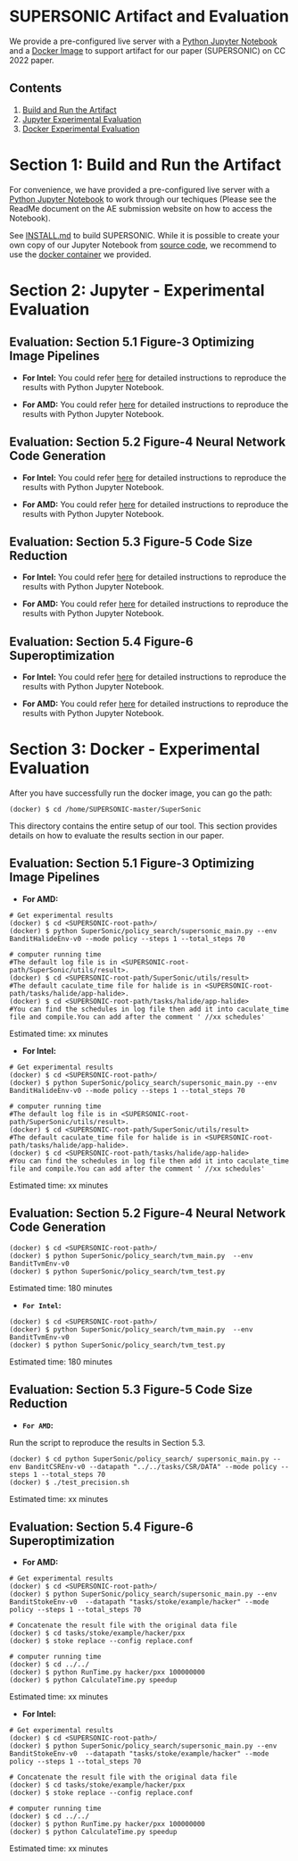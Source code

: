 # SUPERSONIC Artifact and Evaluation

We provide a pre-configured live server with a [Python Jupyter Notebook]() and a [Docker Image](https://github.com/NWU-NISL-Optimization/SuperSonic/blob/AE/INSTALL.md#dockerfix) to support artifact for our paper (SUPERSONIC) on CC 2022 paper.

## Contents

1. [Build and Run the Artifact](https://github.com/NWU-NISL-Optimization/SuperSonic/blob/AE/artifact_evaluation/README.md#section-1-build-and-run-the-artifact)
2. [Jupyter Experimental Evaluation](https://github.com/NWU-NISL-Optimization/SuperSonic/blob/AE/artifact_evaluation/README.md#section-2-jupyter---experimental-evaluation)
3. [Docker Experimental Evaluation](https://github.com/NWU-NISL-Optimization/SuperSonic/blob/AE/artifact_evaluation/README.md#section-3-docker---experimental-evaluation)

# Section 1: Build and Run the Artifact

For convenience, we have provided a pre-configured live server with a [Python Jupyter Notebook](http://1.14.76.177:7036/tree?) to work through our techiques (Please see the ReadMe document on the AE submission website on how to access the Notebook).

See [INSTALL.md](https://github.com/NWU-NISL-Optimization/SuperSonic/blob/AE/INSTALL.md) to build SUPERSONIC. While it is possible to create your own copy of our Jupyter Notebook from [source code](https://github.com/NWU-NISL-Optimization/SuperSonic/blob/AE/INSTALL.md#building-from-source-fix), we recommend to use the [docker container](https://github.com/NWU-NISL-Optimization/SuperSonic/blob/AE/INSTALL.md#dockerfix) we provided.

# Section 2: Jupyter - Experimental Evaluation

## Evaluation: Section 5.1 Figure-3 Optimizing Image Pipelines

- **For Intel:**
You could refer [here](http://1.14.76.177:7036/tree?) for detailed instructions to reproduce the results with Python Jupyter Notebook.

- **For AMD:**
You could refer [here](http://1.14.76.177:7036/tree?) for detailed instructions to reproduce the results with Python Jupyter Notebook.

## Evaluation: Section 5.2 Figure-4 Neural Network Code Generation

- **For Intel:**
You could refer [here](http://1.14.76.177:7036/tree?) for detailed instructions to reproduce the results with Python Jupyter Notebook.

- **For AMD:**
You could refer [here](http://1.14.76.177:7036/tree?) for detailed instructions to reproduce the results with Python Jupyter Notebook.

## Evaluation: Section 5.3 Figure-5 Code Size Reduction

- **For Intel:**
You could refer [here](http://1.14.76.177:7036/tree?) for detailed instructions to reproduce the results with Python Jupyter Notebook.

- **For AMD:**
You could refer [here](http://1.14.76.177:7036/tree?) for detailed instructions to reproduce the results with Python Jupyter Notebook.

## Evaluation: Section 5.4 Figure-6 Superoptimization

- **For Intel:**
You could refer [here](http://1.14.76.177:7036/tree?) for detailed instructions to reproduce the results with Python Jupyter Notebook.

- **For AMD:**
You could refer [here](http://1.14.76.177:7036/tree?) for detailed instructions to reproduce the results with Python Jupyter Notebook.

# Section 3: Docker - Experimental Evaluation

After you have successfully run the docker image, you can go the path:

```
(docker) $ cd /home/SUPERSONIC-master/SuperSonic
```

This directory contains the entire setup of our tool. This section provides details on how to evaluate the results section in our paper.

## Evaluation: Section 5.1 Figure-3 Optimizing Image Pipelines

- **For AMD:**

```shell
# Get experimental results
(docker) $ cd <SUPERSONIC-root-path>/
(docker) $ python SuperSonic/policy_search/supersonic_main.py --env BanditHalideEnv-v0 --mode policy --steps 1 --total_steps 70

# computer running time
#The default log file is in <SUPERSONIC-root-path/SuperSonic/utils/result>.
(docker) $ cd <SUPERSONIC-root-path/SuperSonic/utils/result>
#The default caculate_time file for halide is in <SUPERSONIC-root-path/tasks/halide/app-halide>.
(docker) $ cd <SUPERSONIC-root-path/tasks/halide/app-halide>
#You can find the schedules in log file then add it into caculate_time file and compile.You can add after the comment ' //xx schedules'
```

Estimated time: xx minutes

- **For Intel:**

```shell
# Get experimental results
(docker) $ cd <SUPERSONIC-root-path>/
(docker) $ python SuperSonic/policy_search/supersonic_main.py --env BanditHalideEnv-v0 --mode policy --steps 1 --total_steps 70

# computer running time
#The default log file is in <SUPERSONIC-root-path/SuperSonic/utils/result>.
(docker) $ cd <SUPERSONIC-root-path/SuperSonic/utils/result>
#The default caculate_time file for halide is in <SUPERSONIC-root-path/tasks/halide/app-halide>.
(docker) $ cd <SUPERSONIC-root-path/tasks/halide/app-halide>
#You can find the schedules in log file then add it into caculate_time file and compile.You can add after the comment ' //xx schedules'
```

Estimated time: xx minutes


## Evaluation: Section 5.2 Figure-4 Neural Network Code Generation

```shell
(docker) $ cd <SUPERSONIC-root-path>/
(docker) $ python SuperSonic/policy_search/tvm_main.py  --env BanditTvmEnv-v0
(docker) $ python SuperSonic/policy_search/tvm_test.py
```

Estimated time: 180 minutes

- **`For Intel`:**

```shell
(docker) $ cd <SUPERSONIC-root-path>/
(docker) $ python SuperSonic/policy_search/tvm_main.py  --env BanditTvmEnv-v0
(docker) $ python SuperSonic/policy_search/tvm_test.py
```

Estimated time: 180 minutes

## Evaluation: Section 5.3 Figure-5 Code Size Reduction

- **`For AMD`:**

Run the script to reproduce the results in Section 5.3.

```
(docker) $ cd python SuperSonic/policy_search/ supersonic_main.py --env BanditCSREnv-v0 --datapath "../../tasks/CSR/DATA" --mode policy --steps 1 --total_steps 70
(docker) $ ./test_precision.sh
```

Estimated time: xx minutes


## Evaluation: Section 5.4 Figure-6 Superoptimization

- **For AMD:**

```shell
# Get experimental results
(docker) $ cd <SUPERSONIC-root-path>/
(docker) $ python SuperSonic/policy_search/supersonic_main.py --env BanditStokeEnv-v0  --datapath "tasks/stoke/example/hacker" --mode policy --steps 1 --total_steps 70

# Concatenate the result file with the original data file
(docker) $ cd tasks/stoke/example/hacker/pxx
(docker) $ stoke replace --config replace.conf

# computer running time
(docker) $ cd ../../
(docker) $ python RunTime.py hacker/pxx 100000000
(docker) $ python CalculateTime.py speedup
```

Estimated time: xx minutes

- **For Intel:**

```shell
# Get experimental results
(docker) $ cd <SUPERSONIC-root-path>/
(docker) $ python SuperSonic/policy_search/supersonic_main.py --env BanditStokeEnv-v0  --datapath "tasks/stoke/example/hacker" --mode policy --steps 1 --total_steps 70

# Concatenate the result file with the original data file
(docker) $ cd tasks/stoke/example/hacker/pxx
(docker) $ stoke replace --config replace.conf

# computer running time
(docker) $ cd ../../
(docker) $ python RunTime.py hacker/pxx 100000000
(docker) $ python CalculateTime.py speedup
```

Estimated time: xx minutes

